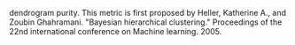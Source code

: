 dendrogram purity. This metric is first proposed by Heller, Katherine A., and Zoubin Ghahramani. "Bayesian hierarchical clustering." Proceedings of the 22nd international conference on Machine learning. 2005.
